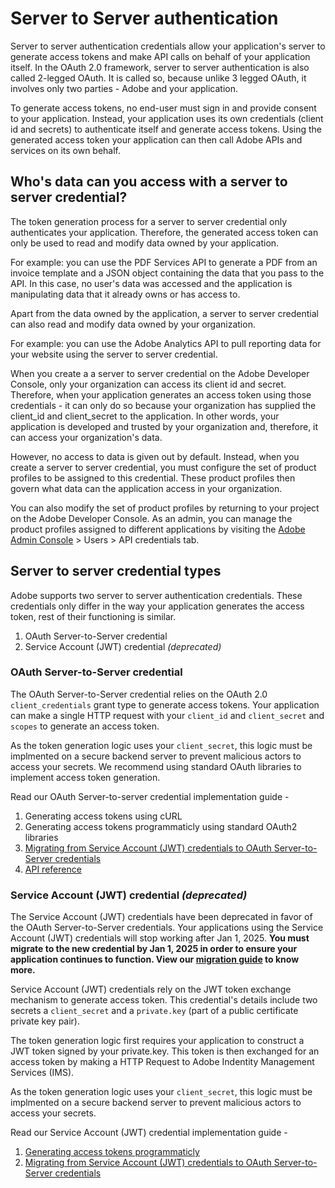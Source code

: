 # Server to Server authentication

Server to server authentication credentials allow your application's server to generate access tokens and make API calls on behalf of your application itself. In the OAuth 2.0 framework, server to server authentication is also called 2-legged OAuth. It is called so, because unlike 3 legged OAuth, it involves only two parties - Adobe and your application. 

To generate access tokens, no end-user must sign in and provide consent to your application. Instead, your application uses its own credentials (client id and secrets) to authenticate itself and generate access tokens. Using the generated access token your application can then call Adobe APIs and services on its own behalf.

## Who's data can you access with a server to server credential?

The token generation process for a server to server credential only authenticates your application. Therefore, the generated access token can only be used to read and modify data owned by your application.

For example: you can use the PDF Services API to generate a PDF from an invoice template and a JSON object containing the data that you pass to the API. In this case, no user's data was accessed and the application is manipulating data that it already owns or has access to.

Apart from the data owned by the application, a server to server credential can also read and modify data owned by your organization. 

For example: you can use the Adobe Analytics API to pull reporting data for your website using the server to server credential.

When you create a a server to server credential on the Adobe Developer Console, only your organization can access its client id and secret. Therefore, when your application generates an access token using those credentials - it can only do so because your organization has supplied the client_id and client_secret to the application. In other words, your application is developed and trusted by your organization and, therefore, it can access your organization's data.

However, no access to data is given out by default. Instead, when you create a server to server credential, you must configure the set of product profiles to be assigned to this credential. These product profiles then govern what data can the application access in your organization. 

You can also modify the set of product profiles by returning to your project on the Adobe Developer Console. As an admin, you can manage the product profiles assigned to different applications by visiting the [Adobe Admin Console](https://adminconsole.adobe.com/) > Users > API credentials tab.

## Server to server credential types

Adobe supports two server to server authentication credentials. These credentials only differ in the way your application generates the access token, rest of their functioning is similar. 

1. OAuth Server-to-Server credential
2. Service Account (JWT) credential *(deprecated)*


### OAuth Server-to-Server credential

The OAuth Server-to-Server credential relies on the OAuth 2.0 `client_credentials` grant type to generate access tokens. Your application can make a single HTTP request with your `client_id` and `client_secret` and `scopes` to generate an access token. 

As the token generation logic uses your `client_secret`, this logic must be implmented on a secure backend server to prevent malicious actors to access your secrets. We recommend using standard OAuth libraries to implement access token generation.

Read our OAuth Server-to-server credential implementation guide -

1. Generating access tokens using cURL
2. Generating access tokens programmaticly using standard OAuth2 libraries
3. [Migrating from Service Account (JWT) credentials to OAuth Server-to-Server credentials](./migration.md)
4. [API reference](./IMS.md)


### Service Account (JWT) credential *(deprecated)*

<InlineAlert slots="text"/>

The Service Account (JWT) credentials have been deprecated in favor of the OAuth Server-to-Server credentials. Your applications using the Service Account (JWT) credentials will stop working after Jan 1, 2025. **You must migrate to the new credential by Jan 1, 2025 in order to ensure your application continues to function. View our [migration guide](./migration.md) to know more.**

Service Account (JWT) credentials rely on the JWT token exchange mechanism to generate access token. This credential's details include two secrets a `client_secret` and a `private.key` (part of a public certificate private key pair).

The token generation logic first requires your application to construct a JWT token signed by your private.key. This token is then exchanged for an access token by making a HTTP Request to Adobe Indentity Management Services (IMS).

As the token generation logic uses your `client_secret`, this logic must be implmented on a secure backend server to prevent malicious actors to access your secrets.

Read our Service Account (JWT) credential implementation guide - 

1. [Generating access tokens programmaticly](../JWT/index.md)
2. [Migrating from Service Account (JWT) credentials to OAuth Server-to-Server credentials](./migration.md)